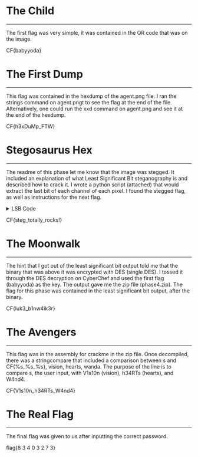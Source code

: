 # The Child

---

The first flag was very simple, it was contained in the QR code that was on the image.

CF{babyyoda}

# The First Dump

---

This flag was contained in the hexdump of the agent.png file. I ran the strings command on agent.pngt to see the flag at the end of the file. Alternatively, one could run the xxd command on agent.png and see it at the end of the hexdump.

CF{h3xDuMp_FTW}

# Stegosaurus Hex

---

The readme of this phase let me know that the image was stegged. It included an explanation of what Least Significant Bit steganography is and described how to crack it. I wrote a python script (attached) that would extract the last bit of each channel of each pixel. I found the stegged flag, as well as instructions for the next flag. 

<details>
  <summary>LSB Code</summary>
  ```python
    # -*- coding: utf-8 -*-
    """
    Created on Wed Jul 28 09:48:42 2021
    @author: student
    """
    img = 'C:\\Users\\student\\Desktop\\agent.png'

    from PIL import Image
    import bitstring

    extracted_bin = []
    with Image.open("C:\\Users\\student\\Desktop\\agent.png") as img:
        width, height = img.size
        for x in range(0, width):
            for y in range(0, height):
                pixel = list(img.getpixel((x, y)))
                for n in range(0,4):
                    extracted_bin.append(pixel[n]&1)
                    # print(pixel[n]&1)

    data = "".join([str(x) for x in extracted_bin])

    output = open("output.bin", "wb+")
    output.write((bitstring.BitArray(bin=data)).tobytes())
    ```
</details>

CF{steg_totally_rocks!}

# The Moonwalk

---

The hint that I got out of the least significant bit output told me that the binary that was above it was encrypted with DES (single DES). I tossed it through the DES decryption on CyberChef and used the first flag (babyyoda) as the key. The output gave me the zip file (phase4.zip). The flag for this phase was contained in the least significant bit output, after the binary. 

CF{luk3_b1nw4lk3r}

# The Avengers

---

This flag was in the assembly for crackme in the zip file. Once decompiled, there was a stringcompare that included a comparison between s and CF{%s_%s_%s}, vision, hearts, wanda. The purpose of the line is to compare s, the user input, with V1s10n (vision), h34RTs (hearts), and W4nd4.

CF{V1s10n_h34RTs_W4nd4}

# The Real Flag

---

The final flag was given to us after inputting the correct password. 

flag{8 3 4 0 3 2 7 3}
